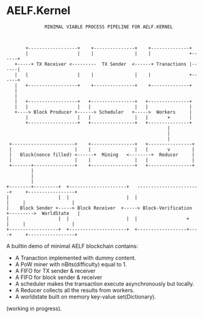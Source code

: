 # AELF.Kernel

```
              MINIMAL VIABLE PROCESS PIPELINE FOR AELF.KERNEL



       +------------------+    +---------------+    +--------------+
       |                  |    |               |    |              +------+
   +-----+ TX Receiver <---------  TX Sender  <------+ Tranactions |------|
   |   |                  |    |               |    |              +------+
   |   +------------------+    +---------------+    +--------------+
   |
   |
   |   +------------------+   +----------------+   +---------------+
   |   |                  |   |                |   |               |
   +----> Block Producer +------> Scheduler   +----->  Workers     |
       |                  |   |                |   |       +       |
       +------------------+   +----------------+   +---------------+
                                                           |
                                                           |
                                                           |
 +-----------------------+    +----------------+   +----------------+
 |                       |    |                |   |       v        |
 |   Block(nonce filled) <------+  Mining   <--------+  Reducer     |
 |                       |    |                |   |                |
 +-------+---------------+    +----------------+   +----------------+
         |
         |
         |
+--------+---------+  +---------------------+   -----------------------+     +-----------------+
|                  |  |                     |  |                       |     |                 |
|    Block Sender +-----> Block Receiver  +-----> Block-Verification +--------->  WorldState   |
|                  |  |                     |  |                  +    |     |                 |
+------------------+  +---------------------+  +------------------+----+     +-----------------+

```

A builtin demo of minimal AELF blockchain contains:

* A Tranaction implemented with dummy content.
* A PoW miner with nBits(difficulty) equal to 1.
* A FIFO for TX sender & receiver
* A FIFO for block sender & receiver
* A scheduler makes the transaction execute asynchronously but locally.
* A Reducer collects all the results from workers.
* A worldstate built on memory key-value set(Dictionary).

(working in progress).
